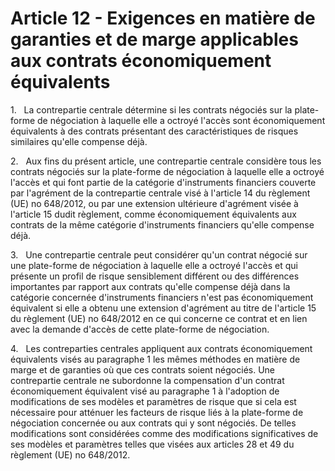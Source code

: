 # Article 12 - Exigences en matière de garanties et de marge applicables aux contrats économiquement équivalents


1.   La contrepartie centrale détermine si les contrats négociés sur la plate-forme de négociation à laquelle elle a octroyé l'accès sont économiquement équivalents à des contrats présentant des caractéristiques de risques similaires qu'elle compense déjà.

2.   Aux fins du présent article, une contrepartie centrale considère tous les contrats négociés sur la plate-forme de négociation à laquelle elle a octroyé l'accès et qui font partie de la catégorie d'instruments financiers couverte par l'agrément de la contrepartie centrale visé à l'article 14 du règlement (UE) no 648/2012, ou par une extension ultérieure d'agrément visée à l'article 15 dudit règlement, comme économiquement équivalents aux contrats de la même catégorie d'instruments financiers qu'elle compense déjà.

3.   Une contrepartie centrale peut considérer qu'un contrat négocié sur une plate-forme de négociation à laquelle elle a octroyé l'accès et qui présente un profil de risque sensiblement différent ou des différences importantes par rapport aux contrats qu'elle compense déjà dans la catégorie concernée d'instruments financiers n'est pas économiquement équivalent si elle a obtenu une extension d'agrément au titre de l'article 15 du règlement (UE) no 648/2012 en ce qui concerne ce contrat et en lien avec la demande d'accès de cette plate-forme de négociation.

4.   Les contreparties centrales appliquent aux contrats économiquement équivalents visés au paragraphe 1 les mêmes méthodes en matière de marge et de garanties où que ces contrats soient négociés. Une contrepartie centrale ne subordonne la compensation d'un contrat économiquement équivalent visé au paragraphe 1 à l'adoption de modifications de ses modèles et paramètres de risque que si cela est nécessaire pour atténuer les facteurs de risque liés à la plate-forme de négociation concernée ou aux contrats qui y sont négociés. De telles modifications sont considérées comme des modifications significatives de ses modèles et paramètres telles que visées aux articles 28 et 49 du règlement (UE) no 648/2012.
